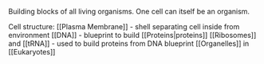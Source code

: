 Building blocks of all living organisms. One cell can itself be an organism.

Cell structure:
[[Plasma Membrane]] - shell separating cell inside from environment
[[DNA]] - blueprint to build [[Proteins|proteins]]
[[Ribosomes]] and [[tRNA]] - used to build proteins from DNA blueprint
[[Organelles]] in [[Eukaryotes]]